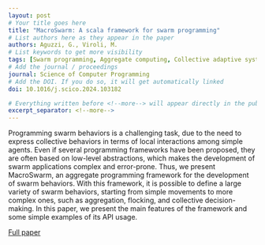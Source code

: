 ```yaml
---
layout: post
# Your title goes here
title: "MacroSwarm: A scala framework for swarm programming"
# List authors here as they appear in the paper
authors: Aguzzi, G., Viroli, M.
# List keywords to get more visibility
tags: [Swarm programming, Aggregate computing, Collective adaptive systems]
# Add the journal / proceedings
journal: Science of Computer Programming
# Add the DOI. If you do so, it will get automatically linked
doi: 10.1016/j.scico.2024.103182

# Everything written before <!--more--> will appear directly in the publications page
excerpt_separator: <!--more-->
---
```


Programming swarm behaviors is a challenging task, due to the need to express collective behaviors in terms of local interactions among simple agents. Even if several programming frameworks have been proposed, they are often based on low-level abstractions, which makes the development of swarm applications complex and error-prone. Thus, we present MacroSwarm, an aggregate programming framework for the development of swarm behaviors. With this framework, it is possible to define a large variety of swarm behaviors, starting from simple movements to more complex ones, such as aggregation, flocking, and collective decision-making. In this paper, we present the main features of the framework and some simple examples of its API usage.

[Full paper](https://doi.org/10.1016/j.scico.2024.103182)

